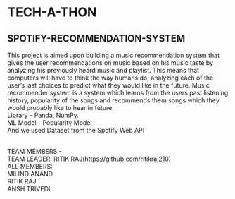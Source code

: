 # TECH-A-THON
## SPOTIFY-RECOMMENDATION-SYSTEM

This project is aimed upon building a music recommendation system that gives the user recommendations on music based on his music taste by analyzing his previously heard music and playlist. This means that computers will have to think the way humans do; analyzing each of the user’s last choices to predict what they would like in the future.
Music recommender system is a system which learns from the users past listening
history, popularity of the songs and recommends them songs which they would probably
like to hear in future.
<br />Library – Panda, NumPy.
<br />ML Model - Popularity Model
<br />And we used Dataset from the Spotify Web API

<br />
TEAM MEMBERS:-
<br />TEAM LEADER: RITIK RAJ(https://github.com/ritikraj210)
<br />ALL MEMBERS:
<br />MILIND ANAND
<br />RITIK RAJ
<br />ANSH TRIVEDI
